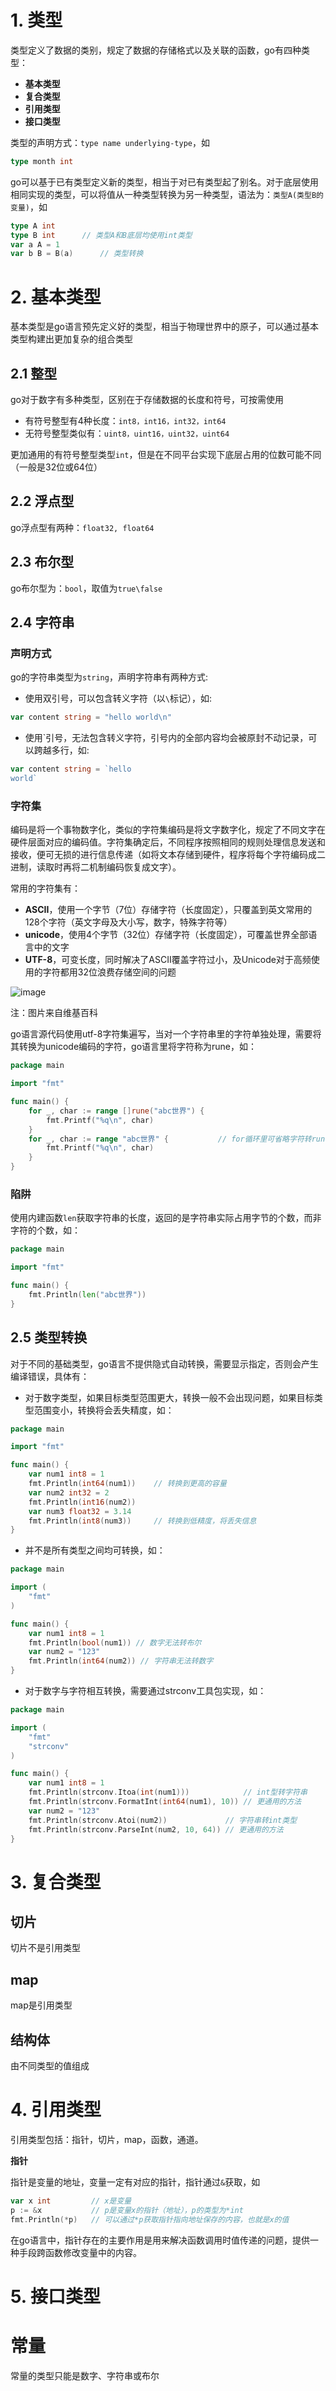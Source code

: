 # 1. 类型

类型定义了数据的类别，规定了数据的存储格式以及关联的函数，go有四种类型：

- **基本类型**
- **复合类型**
- **引用类型**
- **接口类型**

类型的声明方式：`type name underlying-type`，如

```go
type month int
```

go可以基于已有类型定义新的类型，相当于对已有类型起了别名。对于底层使用相同实现的类型，可以将值从一种类型转换为另一种类型，语法为：`类型A(类型B的变量)`，如

```go
type A int
type B int		// 类型A和B底层均使用int类型
var a A = 1		
var b B = B(a)		// 类型转换
```

# 2. 基本类型

基本类型是go语言预先定义好的类型，相当于物理世界中的原子，可以通过基本类型构建出更加复杂的组合类型

## 2.1 整型

go对于数字有多种类型，区别在于存储数据的长度和符号，可按需使用

- 有符号整型有4种长度：`int8，int16，int32，int64`
- 无符号整型类似有：`uint8，uint16，uint32，uint64`

更加通用的有符号整型类型`int`，但是在不同平台实现下底层占用的位数可能不同（一般是32位或64位）

## 2.2 浮点型

go浮点型有两种：`float32, float64`

## 2.3 布尔型

go布尔型为：`bool`，取值为`true\false`

## 2.4 字符串

### 声明方式

go的字符串类型为`string`，声明字符串有两种方式:
- 使用双引号，可以包含转义字符（以`\`标记），如:
```go
var content string = "hello world\n"
```
- 使用`引号，无法包含转义字符，引号内的全部内容均会被原封不动记录，可以跨越多行，如:
```go
var content string = `hello
world`
```

### 字符集

编码是将一个事物数字化，类似的字符集编码是将文字数字化，规定了不同文字在硬件层面对应的编码值。字符集确定后，不同程序按照相同的规则处理信息发送和接收，便可无损的进行信息传递（如将文本存储到硬件，程序将每个字符编码成二进制，读取时再将二机制编码恢复成文字）。

常用的字符集有：
- **ASCII**，使用一个字节（7位）存储字符（长度固定），只覆盖到英文常用的128个字符（英文字母及大小写，数字，特殊字符等）
- **unicode**，使用4个字节（32位）存储字符（长度固定），可覆盖世界全部语言中的文字
- **UTF-8**，可变长度，同时解决了ASCII覆盖字符过小，及Unicode对于高频使用的字符都用32位浪费存储空间的问题

![image](https://github.com/berrygit/fast-start-golang/assets/13058540/cd96398b-7243-4f65-a440-7e057cdd70c7)

注：图片来自维基百科

go语言源代码使用utf-8字符集遍写，当对一个字符串里的字符单独处理，需要将其转换为unicode编码的字符，go语言里将字符称为rune，如：
```go
package main

import "fmt"

func main() {
    for _, char := range []rune("abc世界") {
        fmt.Printf("%q\n", char)
    }
    for _, char := range "abc世界" {           // for循环里可省略字符转rune的过程，直接使用
        fmt.Printf("%q\n", char)
    }
}
```

### 陷阱
使用内建函数`len`获取字符串的长度，返回的是字符串实际占用字节的个数，而非字符的个数，如：
```go
package main

import "fmt"

func main() {
    fmt.Println(len("abc世界"))
}
```

## 2.5 类型转换

对于不同的基础类型，go语言不提供隐式自动转换，需要显示指定，否则会产生编译错误，具体有：

- 对于数字类型，如果目标类型范围更大，转换一般不会出现问题，如果目标类型范围变小，转换将会丢失精度，如：
```go
package main

import "fmt"

func main() {
    var num1 int8 = 1
    fmt.Println(int64(num1))    // 转换到更高的容量
    var num2 int32 = 2
    fmt.Println(int16(num2))
    var num3 float32 = 3.14
    fmt.Println(int8(num3))     // 转换到低精度，将丢失信息
}
```
- 并不是所有类型之间均可转换，如：
```go
package main

import (
    "fmt"
)

func main() {
    var num1 int8 = 1
    fmt.Println(bool(num1)) // 数字无法转布尔
    var num2 = "123"
    fmt.Println(int64(num2)) // 字符串无法转数字
}
  ```
- 对于数字与字符相互转换，需要通过strconv工具包实现，如：
```go
package main

import (
    "fmt"
    "strconv"
)

func main() {
    var num1 int8 = 1
    fmt.Println(strconv.Itoa(int(num1)))            // int型转字符串
    fmt.Println(strconv.FormatInt(int64(num1), 10)) // 更通用的方法
    var num2 = "123"
    fmt.Println(strconv.Atoi(num2))             // 字符串转int类型
    fmt.Println(strconv.ParseInt(num2, 10, 64)) // 更通用的方法
}
```


# 3. 复合类型

## 切片
切片不是引用类型

## map
map是引用类型

## 结构体
由不同类型的值组成

# 4. 引用类型

引用类型包括：指针，切片，map，函数，通道。

**指针**

指针是变量的地址，变量一定有对应的指针，指针通过`&`获取，如

```go
var x int         // x是变量
p := &x           // p是变量x的指针（地址），p的类型为*int
fmt.Println(*p)   // 可以通过*p获取指针指向地址保存的内容，也就是x的值
```

在go语言中，指针存在的主要作用是用来解决函数调用时值传递的问题，提供一种手段跨函数修改变量中的内容。

# 5. 接口类型


# 常量
常量的类型只能是数字、字符串或布尔


